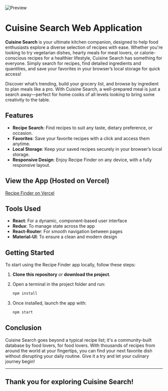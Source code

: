 ![Preview](https://github.com/Jupiter-Github/Recipe-Finder/assets/165056474/dfa3d7a2-e5be-4fae-9eff-771a32972d76)

# Cuisine Search Web Application

**Cuisine Search** is your ultimate kitchen companion, designed to help food enthusiasts explore a diverse selection of recipes with ease. Whether you're looking to try vegetarian dishes, hearty meals for meat lovers, or calorie-conscious recipes for a healthier lifestyle, Cuisine Search has something for everyone. Simply search for recipes, find detailed ingredients and quantities, and save your favorites in your browser’s local storage for quick access!

Discover what’s trending, build your grocery list, and browse by ingredient to plan meals like a pro. With Cuisine Search, a well-prepared meal is just a search away—perfect for home cooks of all levels looking to bring some creativity to the table.

## Features

- **Recipe Search**: Find recipes to suit any taste, dietary preference, or occasion.
- **Favorites**: Save your favorite recipes with a click and access them anytime.
- **Local Storage**: Keep your saved recipes securely in your browser’s local storage.
- **Responsive Design**: Enjoy Recipe Finder on any device, with a fully responsive layout.

## View the App (Hosted on Vercel)
[Recipe Finder on Vercel](https://recipe-finder-rho-gilt.vercel.app/)

## Tools Used
- **React**: For a dynamic, component-based user interface
- **Redux**: To manage state across the app
- **React-Router**: For smooth navigation between pages
- **Material-UI**: To ensure a clean and modern design

## Getting Started
To start using the Recipe Finder app locally, follow these steps:

1. **Clone this repository** or **download the project**.
2. Open a terminal in the project folder and run:

   ```bash
   npm install
   ```

3. Once installed, launch the app with:

   ```bash
   npm start
   ```

## Conclusion
Cuisine Search goes beyond a typical recipe list; it's a community-built database by food lovers, for food lovers. With thousands of recipes from around the world at your fingertips, you can find your next favorite dish without disrupting your daily routine. Give it a try and let your culinary journey begin!

---

## Thank you for exploring Cuisine Search!
